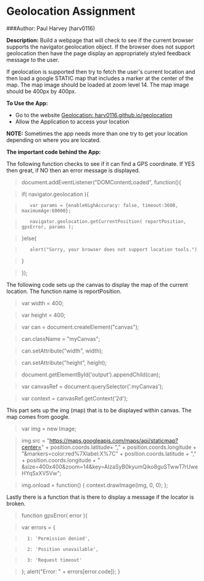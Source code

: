 # Geolocation Assignment

###Author: Paul Harvey (harv0116)

**Description:** Build a webpage that will check to see if the current browser supports 
the navigator.geolocation object. If the browser does not support geolocation then have 
the page display an appropriately styled feedback message to the user.

If geolocation is supported then try to fetch the user's current location and then load 
a google STATIC map that includes a marker at the center of the map. The map image should 
be loaded at zoom level 14. The map image should be 400px by 400px. 

**To Use the App:** 
- Go to the website  [Geolocation: harv0116.github.io/geolocation](http://harv0116.github.io/geolocation "Geolocation")
- Allow the Application to access your location

**NOTE:** Sometimes the app needs more than one try to get your location depending on where 
you are located.

**The important code behind the App:**

The following function checks to see if it can find a GPS coordinate.  If YES then great,
if NO then an error message is displayed.

> document.addEventListener("DOMContentLoaded", function(){

>    if( navigator.geolocation ){ 

>        var params = {enableHighAccuracy: false, timeout:3600, maximumAge:60000};

>        navigator.geolocation.getCurrentPosition( reportPosition, gpsError, params ); 

>    }else{

>        alert("Sorry, your browser does not support location tools.")

>    }

> });


The following code sets up the canvas to display the map of the current location.
The function name is reportPosition.

> var width = 400;

> var height = 400;

> var can = document.createElement("canvas");

> can.className = "myCanvas";

> can.setAttribute("width", width); 

> can.setAttribute("height", height); 

> document.getElementById('output').appendChild(can);
  
> var canvasRef = document.querySelector('.myCanvas');

> var context = canvasRef.getContext('2d');

This part sets up the img (map) that is to be displayed within canvas.
The map comes from google.

>  	var img = new Image;

>  	img.src = &quot;https://maps.googleapis.com/maps/api/staticmap?center=&quot; + 
>  	position.coords.latitude+ "," + position.coords.longitude + 
>  	"&markers=color:red%7Xlabel:X%7C" + position.coords.latitude + "," + 
>  	position.coords.longitude + " &size=400x400&zoom=14&key=AIzaSyB0kyumQiko8guSTwwT7rUweHYqSxXV5Vw";
  
>   img.onload = function() {
>   context.drawImage(img, 0, 0); };


Lastly there is a function that is there to display a message if the locator is broken.

> function gpsError( error ){   

>  	var errors = {

>    	1: 'Permission denied',

>    	2: 'Position unavailable',

>    	3: 'Request timeout'

>  	};
>  	alert("Error: " + errors[error.code]);
> }
